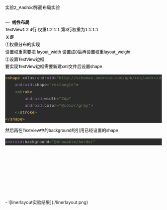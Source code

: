 <div><div style="line-height:1.7;color:#000000;font-size:14px;font-family:Arial"><div>实验2_Android界面布局实验</div><div><br /></div><div><b>一&nbsp; 线性布局</b></div><div>TextView1 2 4行&nbsp;权重1:2:1:1&nbsp;第3行权重为1:1:1:1</div><div>关键</div><div>①权重分布的实现</div><div>设置权重需要把 layout_width 设置成0后再设置权重layout_weight</div><div>②设置TextView边框</div><div>要实现TextView边框需要新建xml文件后设置shape</div><div><pre style="background-color:#2b2b2b;color:#a9b7c6;font-family:'JetBrains Mono',monospace;font-size:9.8pt;"><span style="color:#e8ba36;">&lt;</span><span style="color:#e8bf6a;">shape </span><span style="color:#bababa;">xmlns:</span><span style="color:#9876aa;">android</span><span style="color:#6a8759;">="http://schemas.android.com/apk/res/android"<br /></span><span style="color:#6a8759;">    </span><span style="color:#9876aa;">android</span><span style="color:#bababa;">:shape</span><span style="color:#6a8759;">="rectangle"</span><span style="color:#e8ba36;">&gt;<br /></span><span style="color:#e8ba36;">    </span><span style="color:#54a857;">&lt;</span><span style="color:#e8bf6a;">stroke<br /></span><span style="color:#e8bf6a;">        </span><span style="color:#9876aa;">android</span><span style="color:#bababa;">:width</span><span style="color:#6a8759;">="2dp"<br /></span><span style="color:#6a8759;">        </span><span style="color:#9876aa;">android</span><span style="color:#bababa;">:color</span><span style="color:#6a8759;">="@color/gray"</span><span style="color:#54a857;">&gt;<br /></span><span style="color:#54a857;">    &lt;/</span><span style="color:#e8bf6a;">stroke</span><span style="color:#54a857;">&gt;<br /></span><span style="color:#e8ba36;">&lt;/</span><span style="color:#e8bf6a;">shape</span><span style="color:#e8ba36;">&gt;</span></pre></div><div>然后再在TextView中的background的引用已经设置的shape</div><div><pre style="background-color:#2b2b2b;color:#a9b7c6;font-family:'JetBrains Mono',monospace;font-size:9.8pt;"><span style="color:#9876aa;">android</span><span style="color:#bababa;">:background</span><span style="color:#6a8759;">="@drawable/border"</span></pre></div><div><br /></div><div><br /></div><div><br /></div><div><br /></div><div><br /></div><div><br /></div></div><br /></div>
- ![linerlayout实验结果](./linerlayout.png)

